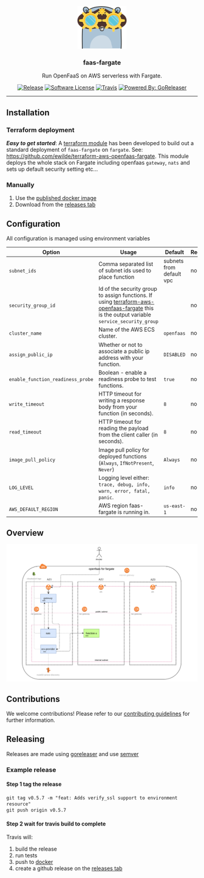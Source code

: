 <p align="center">
  <img alt="Mascot" src="docs/mascot.png" />
  <h3 align="center">faas-fargate</h3>
  <p align="center">Run OpenFaaS on AWS serverless with Fargate.</p>
  <p align="center">
    <a href="https://github.com/goreleaser/goreleaser/releases/latest"><img alt="Release" src="https://img.shields.io/github/release/ewilde/faas-fargate.svg?style=flat-square"></a>
    <a href="/LICENSE.md"><img alt="Software License" src="https://img.shields.io/badge/license-MIT-brightgreen.svg?style=flat-square"></a>
    <a href="https://travis-ci.org/ewilde/faas-fargate"><img alt="Travis" src="https://img.shields.io/travis/ewilde/faas-fargate/master.svg?style=flat-square"></a>
    <a href="https://github.com/goreleaser"><img alt="Powered By: GoReleaser" src="https://img.shields.io/badge/powered%20by-goreleaser-green.svg?style=flat-square"></a>   
  </p>
</p>

---

## Installation
### Terraform deployment
_**Easy to get started**_: A [terraform module](https://github.com/ewilde/terraform-aws-openfaas-fargate) has been developed 
to build out a standard deployment of `faas-fargate` on `fargate`. See: https://github.com/ewilde/terraform-aws-openfaas-fargate.
This module deploys the whole stack on Fargate including openfaas `gateway`, `nats` and sets up default security setting
etc...

### Manually
1. Use the [published docker image](https://hub.docker.com/r/ewilde/faas-fargate/)
2. Download from the [releases tab](https://github.com/ewilde/faas-fargate/releases)

## Configuration
All configuration is managed using environment variables

| Option                            | Usage                                                                                          | Default                  | Required |
|-----------------------------------|------------------------------------------------------------------------------------------------|--------------------------|----------|
| `subnet_ids`                      | Comma separated list of subnet ids used to place function                                      | subnets from default vpc |   no     |
| `security_group_id`               | Id of the security group to assign functions. If using [terraform-aws-openfaas-fargate](https://github.com/ewilde/terraform-aws-openfaas-fargate) this is the output variable `service_security_group`                                                  |                          |   no       |
| `cluster_name`                    | Name of the AWS ECS cluster.                                                                   | `openfaas`               |   no     |
| `assign_public_ip`                | Whether or not to associate a public ip address with your function.                            | `DISABLED`               |   no     |
| `enable_function_readiness_probe` | Boolean - enable a readiness probe to test functions.                                          | `true`                   |   no     |
| `write_timeout`                   | HTTP timeout for writing a response body from your function (in seconds).                      | `8`                      |   no     |
| `read_timeout`                    | HTTP timeout for reading the payload from the client caller (in seconds).                      | `8`                      |   no     |
| `image_pull_policy`               | Image pull policy for deployed functions (`Always`, `IfNotPresent`, `Never`)                   | `Always`                 |   no     |
| `LOG_LEVEL`                       | Logging level either: `trace, debug, info, warn, error, fatal, panic`.                         | `info`                   |   no     |
| `AWS_DEFAULT_REGION`              | AWS region faas-fargate is running in.                                                         | `us-east-1`              |   no     |

## Overview
![diagram of the openfaas on fargate architecture](./docs/architecture.png "Openfaas for fargate overview")

## Contributions
We welcome contributions! Please refer to our [contributing guidelines](CONTRIBUTING.md) for further information.

## Releasing
Releases are made using [goreleaser](https://github.com/goreleaser/gorelease) and use [semver](https://semver.org/)

### Example release
#### Step 1 tag the release
```
git tag v0.5.7 -m "feat: Adds verify_ssl support to environment resource"
git push origin v0.5.7
```
#### Step 2 wait for travis build to complete
Travis will:
1. build the release
1. run tests
1. push to [docker](https://hub.docker.com/r/ewilde/faas-fargate/)
1. create a github release on the [releases tab](https://github.com/ewilde/faas-fargate/releases)
